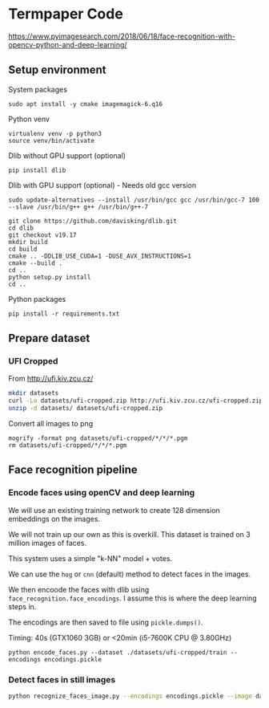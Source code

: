 # Termpaper Code

https://www.pyimagesearch.com/2018/06/18/face-recognition-with-opencv-python-and-deep-learning/

## Setup environment

System packages
```command
sudo apt install -y cmake imagemagick-6.q16
```
Python venv
```command
virtualenv venv -p python3
source venv/bin/activate
```
Dlib without GPU support (optional)
```command
pip install dlib
```
Dlib with GPU support (optional) - Needs old gcc version
```command
sudo update-alternatives --install /usr/bin/gcc gcc /usr/bin/gcc-7 100 --slave /usr/bin/g++ g++ /usr/bin/g++-7
```
```command
git clone https://github.com/davisking/dlib.git
cd dlib
git checkout v19.17
mkdir build
cd build
cmake .. -DDLIB_USE_CUDA=1 -DUSE_AVX_INSTRUCTIONS=1
cmake --build .
cd ..
python setup.py install
cd ..
```
Python packages
```command
pip install -r requirements.txt
```

## Prepare dataset

### UFI Cropped

From <http://ufi.kiv.zcu.cz/>
```bash
mkdir datasets
curl -Lo datasets/ufi-cropped.zip http://ufi.kiv.zcu.cz/ufi-cropped.zip
unzip -d datasets/ datasets/ufi-cropped.zip
```

Convert all images to png
```command
mogrify -format png datasets/ufi-cropped/*/*/*.pgm
rm datasets/ufi-cropped/*/*/*.pgm
```
## Face recognition pipeline

### Encode faces using openCV and deep learning

We will use an existing training network to create 128 dimension embeddings on the images.

We will not train up our own as this is overkill. This dataset is trained on 3 million images of faces.

This system uses a simple "k-NN" model + votes. 

We can use the `hog` or `cnn` (default) method to detect faces in the images.

We then encoode the faces with dlib using `face_recognition.face_encodings`. I assume this is where the deep learning steps in.

The encodings are then saved to file using `pickle.dumps()`.

Timing: 40s (GTX1060 3GB) or <20min (i5-7600K CPU @ 3.80GHz)
```command
python encode_faces.py --dataset ./datasets/ufi-cropped/train --encodings encodings.pickle
```

### Detect faces in still images

```bash
python recognize_faces_image.py --encodings encodings.pickle --image datasets/ufi-cropped/test/s500/10.png 
```